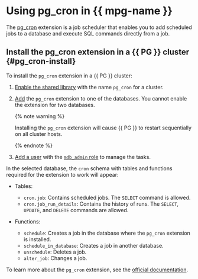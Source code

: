 # Using pg_cron in {{ mpg-name }}

The [pg_cron](https://github.com/citusdata/pg_cron) extension is a job scheduler that enables you to add scheduled jobs to a database and execute SQL commands directly from a job.

## Install the pg_cron extension in a {{ PG }} cluster {#pg_cron-install}

To install the `pg_cron` extension in a {{ PG }} cluster:

1. [Enable the shared library](./cluster-extensions.md#libraries-connection) with the name `pg_cron` for a cluster.
1. [Add](./cluster-extensions.md#update-extensions) the `pg_cron` extension to one of the databases. You cannot enable the extension for two databases.

   {% note warning %}

   Installing the `pg_cron` extension will cause {{ PG }} to restart sequentially on all cluster hosts.

   {% endnote %}

1. [Add a user](../grant.md#grant-privilege) with the [`mdb_admin` role](../../concepts/roles.md#mdb-admin) to manage the tasks.

In the selected database, the `cron` schema with tables and functions required for the extension to work will appear:

* Tables:

   * `cron.job`: Contains scheduled jobs. The `SELECT` command is allowed.
   * `cron.job_run_details`: Contains the history of runs. The `SELECT`, `UPDATE`, and `DELETE` commands are allowed.

* Functions:

   * `schedule`: Creates a job in the database where the `pg_cron` extension is installed.
   * `schedule_in_database`: Creates a job in another database.
   * `unschedule`: Deletes a job.
   * `alter_job`: Changes a job.

To learn more about the `pg_cron` extension, see the [official documentation](https://github.com/citusdata/pg_cron).
